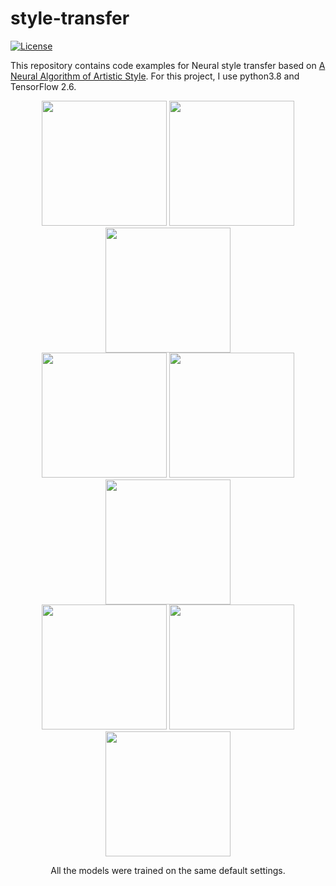 # style-transfer

[![License](https://img.shields.io/badge/license-MIT-blue.svg)](LICENSE)

This repository contains code examples for Neural style transfer based on [A Neural Algorithm of Artistic Style](https://arxiv.org/abs/1508.06576).
For this project, I use python3.8 and TensorFlow 2.6.


<div align='center'>
<img src = 'C:\Users\vyshnav\PycharmProjects\style-transfer\style_transfer\content\content_1.png' height="200px">
<img src = 'C:\Users\vyshnav\PycharmProjects\style-transfer\style_transfer\style\style_1.png' height="200px">
<img src = 'C:\Users\vyshnav\PycharmProjects\style-transfer\style_transfer\result\content_1.png' height="200px">
</div>

<div align = 'center'>
<img src = 'C:\Users\vyshnav\PycharmProjects\style-transfer\style_transfer\content\deadpool.jpg' height = '200px'>
<img src = 'C:\Users\vyshnav\PycharmProjects\style-transfer\style_transfer\style\guernica.jpg' height = '200px'>
<img src = 'C:\Users\vyshnav\PycharmProjects\style-transfer\style_transfer\result\deadpool_1.png' height="200px">
</div>

<div align = 'center'>
<img src = 'C:\Users\vyshnav\PycharmProjects\style-transfer\style_transfer\content\mine.jpg' height = '200px'>
<img src = 'C:\Users\vyshnav\PycharmProjects\style-transfer\style_transfer\style\guernica.jpg' height = '200px'>
<img src = 'C:\Users\vyshnav\PycharmProjects\style-transfer\style_transfer\result\mine_1.png' height="200px">

</div>

<p align = 'center'>
All the models were trained on the same default settings.
</p>
